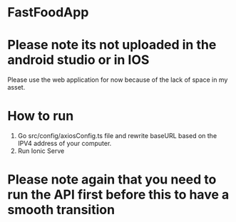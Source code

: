 # FastFoodApp

# Please note its not uploaded in the android studio or in IOS
Please use the web application for now because of the lack of space in my asset.

# How to run
1. Go src/config/axiosConfig.ts file and rewrite baseURL based on the IPV4 address of your computer.
2. Run Ionic Serve

# Please note again that you need to run the API first before this to have a smooth transition
